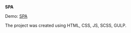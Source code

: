 **SPA**

Demo: [SPA](https://ekahvo.github.io/Spa/)

The project was created using HTML, CSS, JS, SCSS, GULP.

